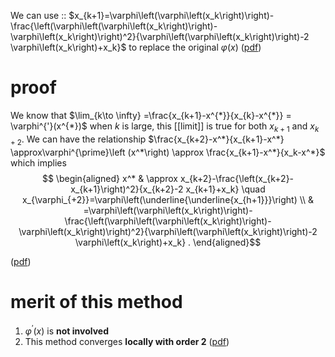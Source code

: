 We can use :: $x_{k+1}=\varphi\left(\varphi\left(x_k\right)\right)-\frac{\left(\varphi\left(\varphi\left(x_k\right)\right)-\varphi\left(x_k\right)\right)^2}{\varphi\left(\varphi\left(x_k\right)\right)-2 \varphi\left(x_k\right)+x_k}$ to replace the original $\varphi(x)$ ([pdf](zotero://open-pdf/library/items/X3UESHXG?page=55&annotation=JSTLH68U)) <!--SR:!2023-03-09,3,250-->
# proof 
We know that $\lim_{k\to \infty} =\frac{x_{k+1}-x^{*}}{x_{k}-x^{*}} = \varphi^{'}(x^{*})$ when $k$ is large, this [[limit]] is true for both $x_{k+1}$ and $x_{k+2}$. We can have the relationship 
$\frac{x_{k+2}-x^*}{x_{k+1}-x^*} \approx\varphi^{\prime}\left (x^*\right) \approx \frac{x_{k+1}-x^*}{x_k-x^*}$
which implies
$$
\begin{aligned}
x^* & \approx x_{k+2}-\frac{\left(x_{k+2}-x_{k+1}\right)^2}{x_{k+2}-2 x_{k+1}+x_k} \quad x_{\varphi_{+2}}=\varphi\left(\underline{\underline{x_{h+1}}}\right) \\
& =\varphi\left(\varphi\left(x_k\right)\right)-\frac{\left(\varphi\left(\varphi\left(x_k\right)\right)-\varphi\left(x_k\right)\right)^2}{\varphi\left(\varphi\left(x_k\right)\right)-2 \varphi\left(x_k\right)+x_k} .
\end{aligned}$$

([pdf](zotero://open-pdf/library/items/X3UESHXG?page=56&annotation=3QBFRK9T))
# merit of this method 
1. $\varphi^{\prime}(x)$ is **not involved** 
2. This method converges **locally with order $2$** ([pdf](zotero://open-pdf/library/items/X3UESHXG?page=57&annotation=7FPIQ9UV))